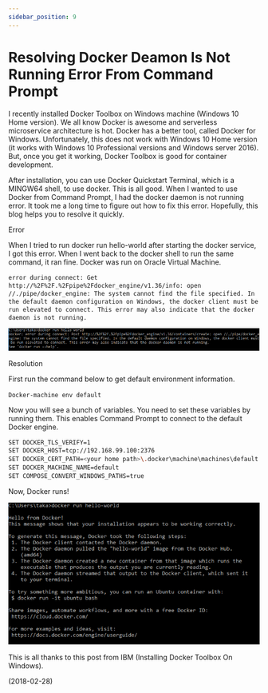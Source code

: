 ```yaml
---
sidebar_position: 9
---
```


# Resolving Docker Deamon Is Not Running Error From Command Prompt

I recently installed Docker Toolbox on Windows machine (Windows 10 Home version). We all know Docker is awesome and serverless microservice architecture is hot. Docker has a better tool, called Docker for Windows. Unfortunately, this does not work with Windows 10 Home version (it works with Windows 10 Professional versions and Windows server 2016). But, once you get it working, Docker Toolbox is good for container development.

After installation, you can use Docker Quickstart Terminal, which is a MINGW64 shell, to use docker. This is all good. When I wanted to use Docker from Command Prompt, I had the docker daemon is not running error. It took me a long time to figure out how to fix this error. Hopefully, this blog helps you to resolve it quickly.

Error

When I tried to run docker run hello-world after starting the docker service, I got this error. When I went back to the docker shell to run the same command, it ran fine. Docker was run on Oracle Virtual Machine.

```
error during connect: Get http://%2F%2F.%2Fpipe%2Fdocker_engine/v1.36/info: open //./pipe/docker_engine: The system cannot find the file specified. In the default daemon configuration on Windows, the docker client must be run elevated to connect. This error may also indicate that the docker daemon is not running.
```

![img](img/9/docker-error-from-cmd.webp)

Resolution

First run the command below to get default environment information.

`Docker-machine env default`

Now you will see a bunch of variables. You need to set these variables by running them. This enables Command Prompt to connect to the default Docker engine.

```bash
SET DOCKER_TLS_VERIFY=1
SET DOCKER_HOST=tcp://192.168.99.100:2376
SET DOCKER_CERT_PATH=<your home path>\.docker\machine\machines\default
SET DOCKER_MACHINE_NAME=default
SET COMPOSE_CONVERT_WINDOWS_PATHS=true
```

Now, Docker runs!

![img](img/9/docker-success-from-cmd.webp)

This is all thanks to this post from IBM (Installing Docker Toolbox On Windows).

(2018-02-28)
